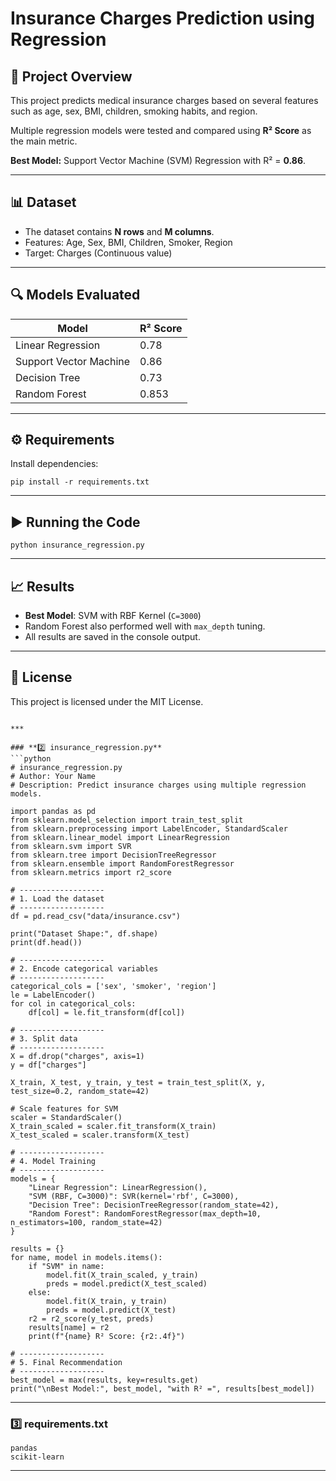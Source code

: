 
# Insurance Charges Prediction using Regression

## 📌 Project Overview
This project predicts medical insurance charges based on several features such as age, sex, BMI, children, smoking habits, and region.

Multiple regression models were tested and compared using **R² Score** as the main metric.

**Best Model:** Support Vector Machine (SVM) Regression with R² = **0.86**.

---

## 📊 Dataset
- The dataset contains **N rows** and **M columns**.
- Features: Age, Sex, BMI, Children, Smoker, Region
- Target: Charges (Continuous value)

---

## 🔍 Models Evaluated

| Model                   | R² Score |
|-------------------------|----------|
| Linear Regression       | 0.78     |
| Support Vector Machine  | 0.86     |
| Decision Tree           | 0.73     |
| Random Forest           | 0.853    |

---

## ⚙️ Requirements
Install dependencies:
```
pip install -r requirements.txt
```

---

## ▶️ Running the Code
```
python insurance_regression.py
```

---

## 📈 Results
- **Best Model**: SVM with RBF Kernel (`C=3000`)
- Random Forest also performed well with `max_depth` tuning.
- All results are saved in the console output.

---

## 📜 License
This project is licensed under the MIT License.
```

***

### **2️⃣ insurance_regression.py**
```python
# insurance_regression.py
# Author: Your Name
# Description: Predict insurance charges using multiple regression models.

import pandas as pd
from sklearn.model_selection import train_test_split
from sklearn.preprocessing import LabelEncoder, StandardScaler
from sklearn.linear_model import LinearRegression
from sklearn.svm import SVR
from sklearn.tree import DecisionTreeRegressor
from sklearn.ensemble import RandomForestRegressor
from sklearn.metrics import r2_score

# -------------------
# 1. Load the dataset
# -------------------
df = pd.read_csv("data/insurance.csv")

print("Dataset Shape:", df.shape)
print(df.head())

# -------------------
# 2. Encode categorical variables
# -------------------
categorical_cols = ['sex', 'smoker', 'region']
le = LabelEncoder()
for col in categorical_cols:
    df[col] = le.fit_transform(df[col])

# -------------------
# 3. Split data
# -------------------
X = df.drop("charges", axis=1)
y = df["charges"]

X_train, X_test, y_train, y_test = train_test_split(X, y, test_size=0.2, random_state=42)

# Scale features for SVM
scaler = StandardScaler()
X_train_scaled = scaler.fit_transform(X_train)
X_test_scaled = scaler.transform(X_test)

# -------------------
# 4. Model Training
# -------------------
models = {
    "Linear Regression": LinearRegression(),
    "SVM (RBF, C=3000)": SVR(kernel='rbf', C=3000),
    "Decision Tree": DecisionTreeRegressor(random_state=42),
    "Random Forest": RandomForestRegressor(max_depth=10, n_estimators=100, random_state=42)
}

results = {}
for name, model in models.items():
    if "SVM" in name:
        model.fit(X_train_scaled, y_train)
        preds = model.predict(X_test_scaled)
    else:
        model.fit(X_train, y_train)
        preds = model.predict(X_test)
    r2 = r2_score(y_test, preds)
    results[name] = r2
    print(f"{name} R² Score: {r2:.4f}")

# -------------------
# 5. Final Recommendation
# -------------------
best_model = max(results, key=results.get)
print("\nBest Model:", best_model, "with R² =", results[best_model])
```

***

### **3️⃣ requirements.txt**
```
pandas
scikit-learn
```

***
